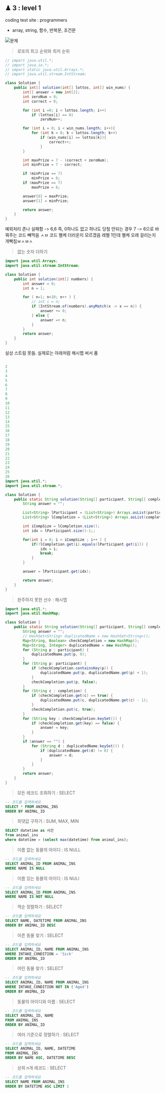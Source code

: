 ## ♟ 3 : level 1

coding test site : programmers

- array, string, 함수, 반복문, 조건문

<!-- - 해시
- map
- indwx기준 14번 코드 개선점 찾아보기 -->

![문제](https://github.com/SoobinJung1013/coding-test-study/blob/main/image/hash.png)

> 로또의 최고 순위와 최저 순위

```java
// import java.util.*;
// import java.io.*;
// import static java.util.Arrays.*;
// import java.util.stream.IntStream;

class Solution {
    public int[] solution(int[] lottos, int[] win_nums) {
        int[] answer = new int[2];
        int zeroNum = 0;
        int correct = 0;

        for (int i =0; i < lottos.length; i++)
            if (lottos[i] == 0)
                zeroNum++;

        for (int i = 0; i < win_nums.length; i++){
            for (int k = 0; k < lottos.length; k++)
                if (win_nums[i] == lottos[k]){
                    correct++;
                }
        }

        int maxPrize = 7 - (correct + zeroNum);
        int minPrize = 7 - correct;

        if (minPrize == 7)
            minPrize = 6;
        if (maxPrize == 7)
            maxPrize = 6;

        answer[0] = maxPrize;
        answer[1] = minPrize;

        return answer;
    }
}
```

예외처리 존나 실패함 -> 6,6 즉, 0하나도 없고 하나도 당첨 안되는 경우 7 -> 6으로 바꿔주는 코드 빼먹음 ㅅㅂ
코드 왤케 더러운지 모르겠음
레벨 1인데 왤케 오래 걸리는지 개빡침ㅂㅅㅂㅅ

> 없는 숫자 더하기

```java
import java.util.Arrays;
import java.util.stream.IntStream;

class Solution {
    public int solution(int[] numbers) {
        int answer = 0;
        int n = 1;

        for ( n=1; n<10; n++ ) {
            // int i = n;
            if (IntStream.of(numbers).anyMatch(x -> x == n)) {
                answer += 0;
            } else {
                answer =+ n;
            }
        }
        return answer;
    }
}
```

실상 스트림 못씀. 실제로는 아래처럼 해시맵 써서 품

```java

2
3
4
5
6
7
8
9
10
11
12
13
14
15
16
17
18
19
20
21
22
23
24
25
26
import java.util.*;
import java.util.stream.*;

class Solution {
    public static String solution(String[] participant, String[] completion) {
        String answer = "";

        List<String> lParticipant = (List<String>) Arrays.asList(participant).stream().sorted().collect(Collectors.toList());
        List<String> lCompletion = (List<String>) Arrays.asList(completion).stream().sorted().collect(Collectors.toList());

        int iCompSize = lCompletion.size();
        int idx = lParticipant.size()-1;;

        for(int i = 0; i < iCompSize ; i++ ) {
            if(!lCompletion.get(i).equals(lParticipant.get(i))) {
                idx = i;
                break;
            }
        }

        answer = lParticipant.get(idx);

        return answer;
    }
}
```

> 완주하지 못한 선수 : 해시맵

```java
import java.util.*;
import java.util.HashMap;

class Solution {
    public static String solution(String[] participant, String[] completion) {
        String answer = "";
        // HashSet<String> duplicatedName = new HashSet<String>();
        Map<String, Boolean> checkCompletion = new HashMap();
        Map<String, Integer> duplicatedName = new HashMap();
        for (String p : participant) {
            duplicatedName.put(p, 0);
        }
        for (String p: participant) {
            if (checkCompletion.containsKey(p)) {
                duplicatedName.put(p, duplicatedName.get(p) + 1);
            }
            checkCompletion.put(p, false);
        }
        for (String c : completion) {
            if (checkCompletion.get(c) == true) {
                duplicatedName.put(c, duplicatedName.get(c) - 1);
            }
            checkCompletion.put(c, true);
        }
        for (String key : checkCompletion.keySet()) {
            if (checkCompletion.get(key) == false) {
                answer = key;
            }
        }
        if (answer == "") {
            for (String d : duplicatedName.keySet()) {
                if (duplicatedName.get(d) != 0) {
                    answer = d;
                }
            }
        }
        return answer;
    }
}
```

> 모든 레코드 조회하기 : SELECT

```sql
-- 코드를 입력하세요
SELECT * FROM ANIMAL_INS
ORDER BY ANIMAL_ID
```

> 최댓값 구하기 : SUM, MAX, MIN

```sql
SELECT datetime as 시간
from animal_ins
where datetime = (select max(datetime) from animal_ins);
```

> 이름 없는 동물의 아이디 : IS NULL

```sql
-- 코드를 입력하세요
SELECT ANIMAL_ID FROM ANIMAL_INS
WHERE NAME IS NULL
```

> 이름 있는 동물의 아이디 : IS NULl

```sql
-- 코드를 입력하세요
SELECT ANIMAL_ID FROM ANIMAL_INS
WHERE NAME IS NOT NULL
```

> 역순 정렬하기 : SELECT

```sql
-- 코드를 입력하세요
SELECT NAME, DATETIME FROM ANIMAL_INS
ORDER BY ANIMAL_ID DESC
```

> 아픈 동물 찾기 : SELECT

```sql
-- 코드를 입력하세요
SELECT ANIMAL_ID, NAME FROM ANIMAL_INS
WHERE INTAKE_CONDITION = 'Sick'
ORDER BY ANIMAL_ID
```

> 어린 동물 찾기 : SELECT

```sql
-- 코드를 입력하세요
SELECT ANIMAL_ID, NAME FROM ANIMAL_INS
WHERE INTAKE_CONDITION NOT IN ('Aged')
ORDER BY ANIMAL_ID
```

> 동물의 아이디와 이름 : SELECT

```sql
-- 코드를 입력하세요
SELECT ANIMAL_ID, NAME
FROM ANIMAL_INS
ORDER BY ANIMAL_ID
```

> 여러 기준으로 정렬하기 : SELECT

```sql
-- 코드를 입력하세요
SELECT ANIMAL_ID, NAME, DATETIME
FROM ANIMAL_INS
ORDER BY NAME ASC, DATETIME DESC
```

> 상위 n개 레코드 : SELECT

```sql
-- 코드를 입력하세요
SELECT NAME FROM ANIMAL_INS
ORDER BY DATETIME ASC LIMIT 1
```
